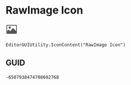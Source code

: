 # RawImage Icon
![](/img/RawImage%20Icon.png)

``` CSharp
EditorGUIUtility.IconContent("RawImage Icon")
```
## GUID
```
-6507938474708602768
```
